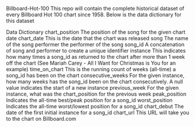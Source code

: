 Billboard-Hot-100
This repo will contain the complete historical dataset of every Billboard Hot 100 chart since 1958. Below is the data dictionary for this dataset

Data Dictionary
chart_position
The position of the song for the given chart date
chart_date
This is the date that the chart was released
song
The name of the song
performer
the performer of the song
song_id
A concatenation of song and performer to create a unique identifier
instance
This indicates how many times a song_id as returned to the chart after more than 1 week off the chart (See Mariah Carey - All I Want for Christmas is You for an example)
time_on_chart
This is the running count of weeks (all-time) a song_id has been on the chart
consecutive_weeks
For the given instance, how many weeks has the song_id been on the chart consecutively. A null value indicates the start of a new instance
previous_week
For the given instance, what was the chart_position for the previous week
peak_position
Indicates the all-time best/peak position for a song_id
worst_position
Indicates the all-time worst/lowest position for a song_id
chart_debut
The date of the first initial instance for a song_id
chart_url
This URL will take you to the chart on Billboard.com